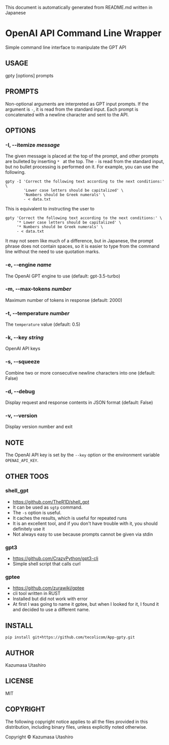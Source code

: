 This document is automatically generated from README.md written in Japanese

# OpenAI API Command Line Wrapper

Simple command line interface to manipulate the GPT API

## USAGE

gpty [options] prompts

## PROMPTS

Non-optional arguments are interpreted as GPT input prompts. If the argument is `-`, it is read from the standard input. Each prompt is concatenated with a newline character and sent to the API.

## OPTIONS

### -I, --itemize *message*

The given message is placed at the top of the prompt, and other prompts are bulleted by inserting `* ` at the top. The `-` is read from the standard input, but no bullet processing is performed on it. For example, you can use the following.

    gpty -I 'Correct the following text according to the next conditions:' \
            'Lower case letters should be capitalized' \
            'Numbers should be Greek numerals' \
            - < data.txt

This is equivalent to instructing the user to

    gpty 'Correct the following text according to the next conditions:' \
         '* Lower case letters should be capitalized' \
         '* Numbers should be Greek numerals' \
         - < data.txt

It may not seem like much of a difference, but in Japanese, the prompt phrase does not contain spaces, so it is easier to type from the command line without the need to use quotation marks.

### -e, --engine *name*

The OpenAI GPT engine to use (default: gpt-3.5-turbo)

### -m, --max-tokens *number*

Maximum number of tokens in response (default: 2000)

### -t, --temperature *number*

The `temperature` value (default: 0.5)

### -k, --key *string*

OpenAI API keys

### -s, --squeeze

Combine two or more consecutive newline characters into one (default: False)

### -d, --debug

Display request and response contents in JSON format (default: False)

### -v, --version

Display version number and exit

## NOTE

The OpenAI API key is set by the `--key` option or the environment variable `OPENAI_API_KEY`.

## OTHER TOOS

### shell_gpt
  - https://github.com/TheR1D/shell_gpt
  - It can be used as `sgtp` command.
  - The `-s` option is useful.
  - It caches the results, which is useful for repeated runs
  - It is an excellent tool, and if you don't have trouble with it, you should definitely use it
  - Not always easy to use because prompts cannot be given via stdin

### gpt3
  - https://github.com/CrazyPython/gpt3-cli
  - Simple shell script that calls curl

### gptee
  - https://github.com/zurawiki/gptee
  - cli tool written in RUST
  - Installed but did not work with error
  - At first I was going to name it gptee, but when I looked for it, I found it and decided to use a different name.

## INSTALL

```
pip install git+https://github.com/tecolicom/App-gpty.git
```

## AUTHOR

Kazumasa Utashiro

## LICENSE

MIT

## COPYRIGHT

The following copyright notice applies to all the files provided in
this distribution, including binary files, unless explicitly noted
otherwise.

Copyright © Kazumasa Utashiro
